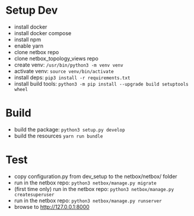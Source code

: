 # Setup Dev 
 + install docker
 + install docker compose
 + install npm
 + enable yarn
 + clone netbox repo
 + clone netbox_topology_views repo
 + create venv: `/usr/bin/python3 -m venv venv`
 + activate venv: `source venv/bin/activate`
 + install deps: `pip3 install -r requirements.txt`
 + install build tools: `python3 -m pip install --upgrade build setuptools wheel`


# Build
 + build the package: `python3 setup.py develop`
 + build the resources `yarn run bundle`

# Test
 + copy configuration.py from dev_setup to the netbox/netbox/ folder
 + run in the netbox repo: `python3 netbox/manage.py migrate`
 + (first time only) run in the netbox repo: `python3 netbox/manage.py createsuperuser`
 + run in the netbox repo: `python3 netbox/manage.py runserver`
 + browse to http://127.0.0.1:8000